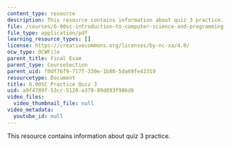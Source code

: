 ```yaml
---
content_type: resource
description: This resource contains information about quiz 3 practice.
file: /courses/6-00sc-introduction-to-computer-science-and-programming-spring-2011/a9f4789f53cc5120a37989d893f986d8_MIT6_00SCS11_q3_practice.pdf
file_type: application/pdf
learning_resource_types: []
license: https://creativecommons.org/licenses/by-nc-sa/4.0/
ocw_type: OCWFile
parent_title: Final Exam
parent_type: CourseSection
parent_uid: f0df76f9-717f-330e-1b80-5da69fe42319
resourcetype: Document
title: 6.00SC Practice Quiz 3
uid: a9f4789f-53cc-5120-a379-89d893f986d8
video_files:
  video_thumbnail_file: null
video_metadata:
  youtube_id: null
---
```

This resource contains information about quiz 3 practice.